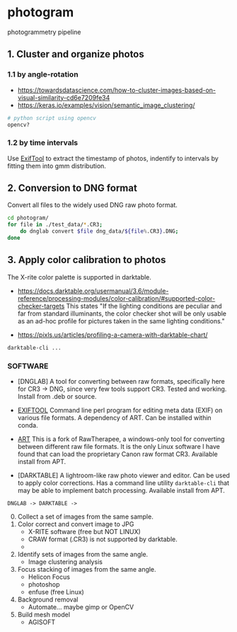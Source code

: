
# photogram
photogrammetry pipeline


## 1. Cluster and organize photos 

### 1.1 by angle-rotation

- https://towardsdatascience.com/how-to-cluster-images-based-on-visual-similarity-cd6e7209fe34
- https://keras.io/examples/vision/semantic_image_clustering/
```bash
# python script using opencv
opencv?
```

### 1.2 by time intervals

Use [ExifTool](https://exiftool.org) to extract the timestamp of photos, indentify to intervals by fitting them into gmm distribution.


## 2. Conversion to DNG format
Convert all files to the widely used DNG raw photo format.
```bash
cd photogram/
for file in ./test_data/*.CR3; 
	do dnglab convert $file dng_data/${file%.CR3}.DNG;
done
````


## 3. Apply color calibration to photos
The X-rite color palette is supported in darktable. 
- https://docs.darktable.org/usermanual/3.6/module-reference/processing-modules/color-calibration/#supported-color-checker-targets
This states "If the lighting conditions are peculiar and far 
from standard illuminants, the color checker shot will be only usable as 
an ad-hoc profile for pictures taken in the same lighting conditions."

- https://pixls.us/articles/profiling-a-camera-with-darktable-chart/

```bash
darktable-cli ...
````


### SOFTWARE

- [DNGLAB]
A tool for converting between raw formats, specifically here for CR3 -> DNG,
since very few tools support CR3. Tested and working. Install from .deb or source.

- [EXIFTOOL](https://exiftool.org/)
Command line perl program for editing meta data (EXIF) on various file formats. 
A dependency of ART. Can be installed within conda.

- [ART](https://garridodiaz.com/canon-cr3-support-in-linux-using-art-rawtherapee-clone/)
This is a fork of RawTherapee, a windows-only tool for converting between
different raw file formats. It is the only Linux software I have found that
can load the proprietary Canon raw format CR3. Available install from APT.

- [DARKTABLE]
A lightroom-like raw photo viewer and editor. Can be used to apply color 
corrections. Has a command line utility `darktable-cli` that may be able to 
implement batch processing. Available install from APT.


```
DNGLAB -> DARKTABLE -> 
```


0. Collect a set of images from the same sample.
1. Color correct and convert image to JPG
	- X-RITE software (free but NOT LINUX)
	- CRAW format (.CR3) is not supported by darktable.
	- 
2. Identify sets of images from the same angle.
	- Image clustering analysis
3. Focus stacking of images from the same angle.
	- Helicon Focus
	- photoshop
	- enfuse (free Linux)
4. Background removal
	- Automate... maybe gimp or OpenCV
5. Build mesh model
	- AGISOFT

